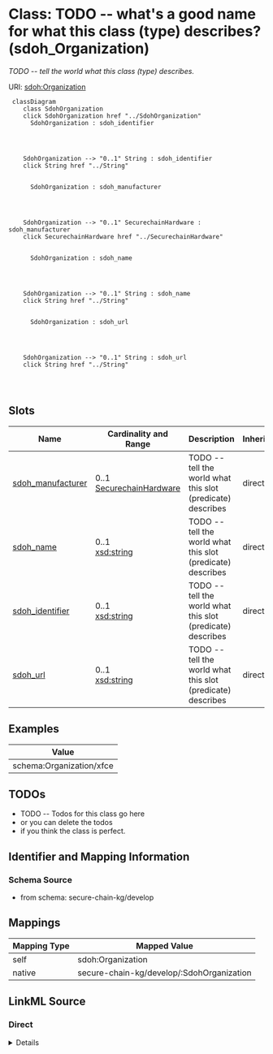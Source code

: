 

# Class: TODO -- what's a good name for what this class (type) describes? (sdoh_Organization)


_TODO -- tell the world what this class (type) describes._





URI: [sdoh:Organization](http://schema.org/Organization)






```mermaid
 classDiagram
    class SdohOrganization
    click SdohOrganization href "../SdohOrganization"
      SdohOrganization : sdoh_identifier
        
          
    
    
    SdohOrganization --> "0..1" String : sdoh_identifier
    click String href "../String"

        
      SdohOrganization : sdoh_manufacturer
        
          
    
    
    SdohOrganization --> "0..1" SecurechainHardware : sdoh_manufacturer
    click SecurechainHardware href "../SecurechainHardware"

        
      SdohOrganization : sdoh_name
        
          
    
    
    SdohOrganization --> "0..1" String : sdoh_name
    click String href "../String"

        
      SdohOrganization : sdoh_url
        
          
    
    
    SdohOrganization --> "0..1" String : sdoh_url
    click String href "../String"

        
      
```




<!-- no inheritance hierarchy -->


## Slots

| Name | Cardinality and Range | Description | Inheritance |
| ---  | --- | --- | --- |
| [sdoh_manufacturer](../slots/sdoh_manufacturer.md) | 0..1 <br/> [SecurechainHardware](../classes/SecurechainHardware.md) | TODO -- tell the world what this slot (predicate) describes | direct |
| [sdoh_name](../slots/sdoh_name.md) | 0..1 <br/> [xsd:string](http://www.w3.org/2001/XMLSchema#string) | TODO -- tell the world what this slot (predicate) describes | direct |
| [sdoh_identifier](../slots/sdoh_identifier.md) | 0..1 <br/> [xsd:string](http://www.w3.org/2001/XMLSchema#string) | TODO -- tell the world what this slot (predicate) describes | direct |
| [sdoh_url](../slots/sdoh_url.md) | 0..1 <br/> [xsd:string](http://www.w3.org/2001/XMLSchema#string) | TODO -- tell the world what this slot (predicate) describes | direct |










## Examples

| Value |
| --- |
| schema:Organization/xfce |

## TODOs

* TODO -- Todos for this class go here
* or you can delete the todos
* if you think the class is perfect.

## Identifier and Mapping Information







### Schema Source


* from schema: secure-chain-kg/develop




## Mappings

| Mapping Type | Mapped Value |
| ---  | ---  |
| self | sdoh:Organization |
| native | secure-chain-kg/develop/:SdohOrganization |







## LinkML Source

<!-- TODO: investigate https://stackoverflow.com/questions/37606292/how-to-create-tabbed-code-blocks-in-mkdocs-or-sphinx -->

### Direct

<details>
```yaml
name: sdoh_Organization
description: TODO -- tell the world what this class (type) describes.
title: TODO -- what's a good name for what this class (type) describes?
todos:
- TODO -- Todos for this class go here
- or you can delete the todos
- if you think the class is perfect.
notes:
- There are 22889 instances of this class.
examples:
- value: schema:Organization/xfce
from_schema: secure-chain-kg/develop
slots:
- sdoh_manufacturer
- sdoh_name
- sdoh_identifier
- sdoh_url
class_uri: sdoh:Organization

```
</details>

### Induced

<details>
```yaml
name: sdoh_Organization
description: TODO -- tell the world what this class (type) describes.
title: TODO -- what's a good name for what this class (type) describes?
todos:
- TODO -- Todos for this class go here
- or you can delete the todos
- if you think the class is perfect.
notes:
- There are 22889 instances of this class.
examples:
- value: schema:Organization/xfce
from_schema: secure-chain-kg/develop
attributes:
  sdoh_manufacturer:
    name: sdoh_manufacturer
    description: TODO -- tell the world what this slot (predicate) describes.
    todos:
    - TODO -- Todos for this slot go here
    - or you can delete the todos
    - if you think the class is perfect.
    comments:
    - 54369 occurrences with subject type sdoh_Organization and object type securechain_Hardware.
    examples:
    - value: schema:Organization/intel sdoh:manufacturer securechain:Hardware/xeon_e7420
    from_schema: secure-chain-kg/develop
    rank: 1000
    slot_uri: sdoh:manufacturer
    alias: sdoh_manufacturer
    owner: sdoh_Organization
    domain_of:
    - sdoh_Organization
    range: securechain_Hardware
  sdoh_name:
    name: sdoh_name
    description: TODO -- tell the world what this slot (predicate) describes.
    todos:
    - TODO -- Todos for this slot go here
    - or you can delete the todos
    - if you think the class is perfect.
    comments:
    - 53378 occurrences with subject type securechain_Hardware and object type string.
    - 22002 occurrences with subject type sdoh_Organization and object type string.
    - 34469 occurrences with subject type securechain_Software and object type string.
    - 20 occurrences with subject type sdoh_CreativeWork and object type string.
    examples:
    - value: securechain:Hardware/field_programmable_gate_array_programmable_acceleration_card_n3000
        sdoh:name field_programmable_gate_array_programmable_acceleration_card_n3000
    - value: schema:Organization/social_microblogging_pro_project sdoh:name social_microblogging_pro_project
    - value: securechain:Software/libcupscgi1 sdoh:name libcupscgi1
    - value: securechain:License/unlicense sdoh:name This is free and unencumbered
        software released into the public domain.
    from_schema: secure-chain-kg/develop
    rank: 1000
    slot_uri: sdoh:name
    alias: sdoh_name
    owner: sdoh_Organization
    domain_of:
    - securechain_Hardware
    - securechain_Software
    - sdoh_CreativeWork
    - sdoh_Organization
    range: string
  sdoh_identifier:
    name: sdoh_identifier
    description: TODO -- tell the world what this slot (predicate) describes.
    todos:
    - TODO -- Todos for this slot go here
    - or you can delete the todos
    - if you think the class is perfect.
    comments:
    - 259334 occurrences with subject type securechain_Vulnerability and object type
      string.
    - 30434 occurrences with subject type sdoh_Person and object type string.
    - 445 occurrences with subject type securechain_VulnerabilityType and object type
      string.
    - 887 occurrences with subject type sdoh_Organization and object type string.
    - 20 occurrences with subject type sdoh_CreativeWork and object type string.
    examples:
    - value: securechain:Vulnerability/CVE-2023-52458 sdoh:identifier CVE-2023-52458
    - value: schema:Person/Touhou-fan sdoh:identifier Touhou-fan
    - value: securechain:VulnerabilityType/CWE-842 sdoh:identifier CWE-842
    - value: schema:Organization/Basecamp sdoh:identifier Q36908
    - value: securechain:License/bsl-1.0 sdoh:identifier bsl-1.0
    from_schema: secure-chain-kg/develop
    rank: 1000
    slot_uri: sdoh:identifier
    alias: sdoh_identifier
    owner: sdoh_Organization
    domain_of:
    - securechain_Vulnerability
    - securechain_VulnerabilityType
    - sdoh_CreativeWork
    - sdoh_Organization
    - sdoh_Person
    range: string
  sdoh_url:
    name: sdoh_url
    description: TODO -- tell the world what this slot (predicate) describes.
    todos:
    - TODO -- Todos for this slot go here
    - or you can delete the todos
    - if you think the class is perfect.
    comments:
    - 887 occurrences with subject type sdoh_Organization and object type string.
    examples:
    - value: schema:Organization/Cipi sdoh:url []
    from_schema: secure-chain-kg/develop
    rank: 1000
    slot_uri: sdoh:url
    alias: sdoh_url
    owner: sdoh_Organization
    domain_of:
    - sdoh_Organization
    range: string
class_uri: sdoh:Organization

```
</details>